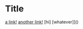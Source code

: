 # Title

[a link!](https://something.com)
[another link!](some-page.html)
[]()
[hi]
[whatever]]()
[](([]))
